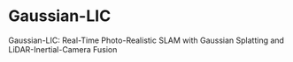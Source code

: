 # Gaussian-LIC

Gaussian-LIC: Real-Time Photo-Realistic SLAM with Gaussian Splatting and LiDAR-Inertial-Camera Fusion
